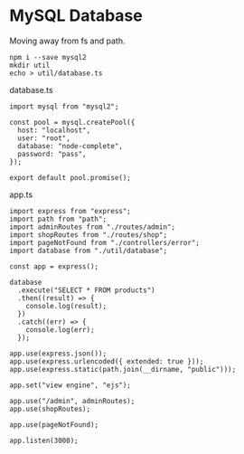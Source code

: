 # MySQL Database
Moving away from fs and path.  

`npm i --save mysql2`  
`mkdir util`  
`echo > util/database.ts`  

database.ts
```
import mysql from "mysql2";

const pool = mysql.createPool({
  host: "localhost",
  user: "root",
  database: "node-complete",
  password: "pass",
});

export default pool.promise();
```

app.ts
```
import express from "express";
import path from "path";
import adminRoutes from "./routes/admin";
import shopRoutes from "./routes/shop";
import pageNotFound from "./controllers/error";
import database from "./util/database";

const app = express();

database
  .execute("SELECT * FROM products")
  .then((result) => {
    console.log(result);
  })
  .catch((err) => {
    console.log(err);
  });

app.use(express.json());
app.use(express.urlencoded({ extended: true }));
app.use(express.static(path.join(__dirname, "public")));

app.set("view engine", "ejs");

app.use("/admin", adminRoutes);
app.use(shopRoutes);

app.use(pageNotFound);

app.listen(3000);
```
